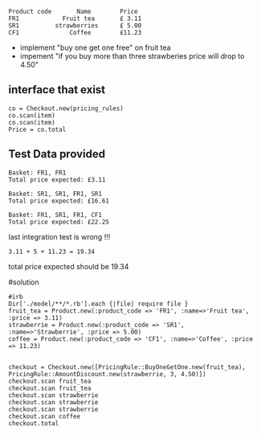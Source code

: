 
    Product code       Name        Price
    FR1            Fruit tea       £ 3.11
    SR1          strawberries      £ 5.00
    CF1              Coffee        £11.23


*  implement "buy one get one free" on fruit tea
*  impement  "if you buy more than three strawberies price will drop to
   4.50"


## interface that exist

    co = Checkout.new(pricing_rules)
    co.scan(item)
    co.scan(item)
    Price = co.total


## Test Data provided

    Basket: FR1, FR1
    Total price expected: £3.11

    Basket: SR1, SR1, FR1, SR1
    Total price expected: £16.61

    Basket: FR1, SR1, FR1, CF1
    Total price expected: £22.25

last integration test is wrong !!! 
    
    3.11 + 5 + 11.23 = 19.34 

total price expected should be 19.34


#solution
  
    #irb
    Dir['./model/**/*.rb'].each {|file| require file }
    fruit_tea = Product.new(:product_code => 'FR1', :name=>'Fruit tea', :price => 3.11)
    strawberrie = Product.new(:product_code => 'SR1', :name=>'Strawberrie', :price => 5.00)
    coffee = Product.new(:product_code => 'CF1', :name=>'Coffee', :price => 11.23)

    
    checkout = Checkout.new([PricingRule::BuyOneGetOne.new(fruit_tea), PricingRule::AmountDiscount.new(strawberrie, 3, 4.50)]) 
    checkout.scan fruit_tea
    checkout.scan fruit_tea
    checkout.scan strawberrie
    checkout.scan strawberrie
    checkout.scan strawberrie
    checkout.scan coffee
    checkout.total



 


